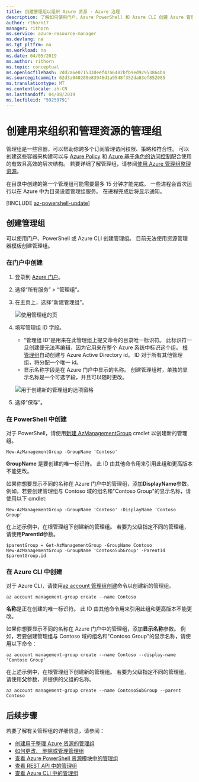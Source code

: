 ```yaml
---
title: 创建管理组以组织 Azure 资源 - Azure 治理
description: 了解如何使用门户、Azure PowerShell 和 Azure CLI 创建 Azure 管理组以管理多个资源。
author: rthorn17
manager: rithorn
ms.service: azure-resource-manager
ms.devlang: na
ms.tgt_pltfrm: na
ms.workload: na
ms.date: 04/05/2019
ms.author: rithorn
ms.topic: conceptual
ms.openlocfilehash: 2dd2a6e071533deef47a6482bfb9ed92953864ba
ms.sourcegitcommit: 62d3a040280e83946d1a9548f352da83ef852085
ms.translationtype: MT
ms.contentlocale: zh-CN
ms.lasthandoff: 04/08/2019
ms.locfileid: "59259791"
---
```

# <a name="create-management-groups-for-resource-organization-and-management"></a>创建用来组织和管理资源的管理组

管理组是一些容器，可以帮助你跨多个订阅管理访问权限、策略和符合性。 可以创建这些容器来构建可以与 [Azure Policy](../policy/overview.md) 和 [Azure 基于角色的访问控制](../../role-based-access-control/overview.md)配合使用的有效且高效的层次结构。 若要详细了解管理组，请参阅[使用 Azure 管理组整理资源](overview.md)。

在目录中创建的第一个管理组可能需要最多 15 分钟才能完成。 一些进程会首次运行以在 Azure 中为目录设置管理组服务。 在进程完成后将显示通知。

[!INCLUDE [az-powershell-update](../../../includes/updated-for-az.md)]

## <a name="create-a-management-group"></a>创建管理组

可以使用门户、PowerShell 或 Azure CLI 创建管理组。 目前无法使用资源管理器模板创建管理组。

### <a name="create-in-portal"></a>在门户中创建

1. 登录到 [Azure 门户](https://portal.azure.com)。

1. 选择“所有服务” > “管理组”。

1. 在主页上，选择“新建管理组”。

   ![使用管理组的页](./media/main.png)

1. 填写管理组 ID 字段。

   - “管理组 ID”是用来在此管理组上提交命令的目录唯一标识符。 此标识符一旦创建便无法再编辑，因为它用来在整个 Azure 系统中标识这个组。 [根管理组](index.md#root-management-group-for-each-directory)自动创建与 Azure Active Directory id。 ID 对于所有其他管理组，将分配一个唯一 id。
   - 显示名称字段是在 Azure 门户中显示的名称。 创建管理组时，单独的显示名称是一个可选字段，并且可以随时更改。  

   ![用于创建新的管理组的选项窗格](./media/create_context_menu.png)  

1. 选择“保存”。

### <a name="create-in-powershell"></a>在 PowerShell 中创建

对于 PowerShell，请使用[新建 AzManagementGroup](/powershell/module/az.resources/new-azmanagementgroup) cmdlet 以创建新的管理组。

```azurepowershell-interactive
New-AzManagementGroup -GroupName 'Contoso'
```

**GroupName** 是要创建的唯一标识符。 此 ID 由其他命令用来引用此组和更高版本不能更改。

如果你想要显示不同的名称在 Azure 门户中的管理组，添加**DisplayName**参数。 例如，若要创建管理组与 Contoso 域的组名和"Contoso Group"的显示名称，请使用以下 cmdlet:

```azurepowershell-interactive
New-AzManagementGroup -GroupName 'Contoso' -DisplayName 'Contoso Group'
```

在上述示例中，在根管理组下创建新的管理组。 若要为父级指定不同的管理组，请使用**ParentId**参数。

```azurepowershell-interactive
$parentGroup = Get-AzManagementGroup -GroupName Contoso
New-AzManagementGroup -GroupName 'ContosoSubGroup' -ParentId $parentGroup.id
```

### <a name="create-in-azure-cli"></a>在 Azure CLI 中创建

对于 Azure CLI，请使用[az account 管理组创建](/cli/azure/account/management-group?view=azure-cli-latest#az-account-management-group-create)命令以创建新的管理组。

```azurecli-interactive
az account management-group create --name Contoso
```

**名称**是正在创建的唯一标识符。 此 ID 由其他命令用来引用此组和更高版本不能更改。

如果你想要显示不同的名称在 Azure 门户中的管理组，添加**显示名称**参数。 例如，若要创建管理组与 Contoso 域的组名和"Contoso Group"的显示名称，请使用以下命令：

```azurecli-interactive
az account management-group create --name Contoso --display-name 'Contoso Group'
```

在上述示例中，在根管理组下创建新的管理组。 若要为父级指定不同的管理组，请使用**父**参数，并提供的父组的名称。

```azurecli-interactive
az account management-group create --name ContosoSubGroup --parent Contoso
```

## <a name="next-steps"></a>后续步骤

若要了解有关管理组的详细信息，请参阅：

- [创建用于整理 Azure 资源的管理组](create.md)
- [如何更改、 删除或管理管理组](manage.md)
- [查看 Azure PowerShell 资源模块中的管理组](/powershell/module/az.resources#resources)
- [查看 REST API 中的管理组](/rest/api/resources/managementgroups)
- [查看 Azure CLI 中的管理组](/cli/azure/account/management-group)